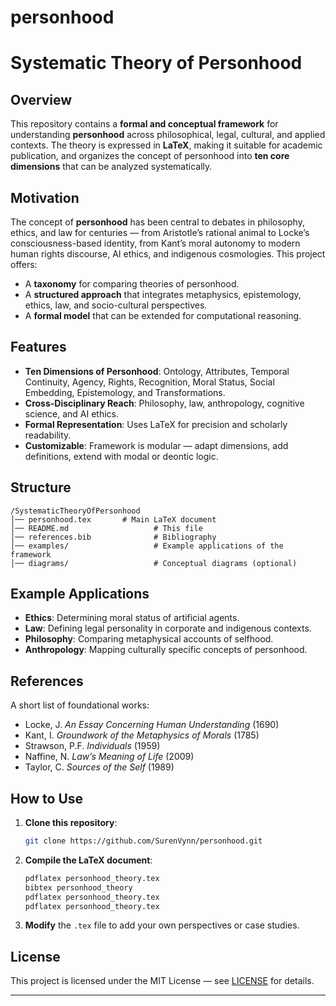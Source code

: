 # personhood
# Systematic Theory of Personhood

## Overview

This repository contains a **formal and conceptual framework** for understanding **personhood** across philosophical, legal, cultural, and applied contexts.
The theory is expressed in **LaTeX**, making it suitable for academic publication, and organizes the concept of personhood into **ten core dimensions** that can be analyzed systematically.

## Motivation

The concept of **personhood** has been central to debates in philosophy, ethics, and law for centuries — from Aristotle’s rational animal to Locke’s consciousness-based identity, from Kant’s moral autonomy to modern human rights discourse, AI ethics, and indigenous cosmologies.
This project offers:

* A **taxonomy** for comparing theories of personhood.
* A **structured approach** that integrates metaphysics, epistemology, ethics, law, and socio-cultural perspectives.
* A **formal model** that can be extended for computational reasoning.

## Features

* **Ten Dimensions of Personhood**: Ontology, Attributes, Temporal Continuity, Agency, Rights, Recognition, Moral Status, Social Embedding, Epistemology, and Transformations.
* **Cross-Disciplinary Reach**: Philosophy, law, anthropology, cognitive science, and AI ethics.
* **Formal Representation**: Uses LaTeX for precision and scholarly readability.
* **Customizable**: Framework is modular — adapt dimensions, add definitions, extend with modal or deontic logic.

## Structure

```
/SystematicTheoryOfPersonhood
│── personhood.tex       # Main LaTeX document
│── README.md                   # This file
│── references.bib              # Bibliography
│── examples/                   # Example applications of the framework
│── diagrams/                   # Conceptual diagrams (optional)
```

## Example Applications

* **Ethics**: Determining moral status of artificial agents.
* **Law**: Defining legal personality in corporate and indigenous contexts.
* **Philosophy**: Comparing metaphysical accounts of selfhood.
* **Anthropology**: Mapping culturally specific concepts of personhood.

## References

A short list of foundational works:

* Locke, J. *An Essay Concerning Human Understanding* (1690)
* Kant, I. *Groundwork of the Metaphysics of Morals* (1785)
* Strawson, P.F. *Individuals* (1959)
* Naffine, N. *Law’s Meaning of Life* (2009)
* Taylor, C. *Sources of the Self* (1989)

## How to Use

1. **Clone this repository**:

   ```bash
   git clone https://github.com/SurenVynn/personhood.git
   ```
2. **Compile the LaTeX document**:

   ```bash
   pdflatex personhood_theory.tex
   bibtex personhood_theory
   pdflatex personhood_theory.tex
   pdflatex personhood_theory.tex
   ```
3. **Modify** the `.tex` file to add your own perspectives or case studies.

## License

This project is licensed under the MIT License — see [LICENSE](LICENSE) for details.

---

